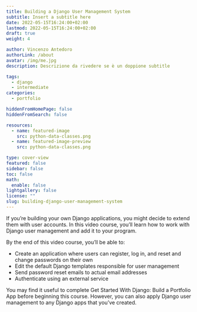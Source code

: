 ```yaml
---
title: Building a Django User Management System
subtitle: Insert a subtitle here
date: 2022-05-15T16:24:00+02:00
lastmod: 2022-05-15T16:24:00+02:00
draft: true
weight: 4

author: Vincenzo Antedoro
authorLink: /about
avatar: /img/me.jpg
description: Descrizione da rivedere se è un doppione subtitle

tags:
  - django
  - intermediate
categories:
  - portfolio

hiddenFromHomePage: false
hiddenFromSearch: false

resources:
  - name: featured-image
    src: python-data-classes.png
  - name: featured-image-preview
    src: python-data-classes.png

type: cover-view
featured: false
sidebar: false
toc: false
math:
  enable: false
lightgallery: false
license: ""
slug: building-django-user-management-system
---
```


If you’re building your own Django applications, you might decide to extend them with user accounts. In this video course, you’ll learn how to work with Django user management and add it to your program.

By the end of this video course, you’ll be able to:

- Create an application where users can register, log in, and reset and change passwords on their own
- Edit the default Django templates responsible for user management
- Send password reset emails to actual email addresses
- Authenticate using an external service

You may find it useful to complete Get Started With Django: Build a Portfolio App before beginning this course. However, you can also apply Django user management to any Django apps that you’ve created.
